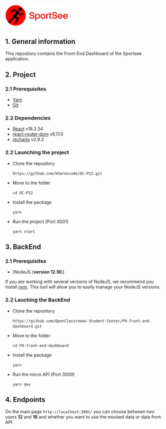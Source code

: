# <img src="public/logo.png" width="200"/>

## 1. General information

This repository contains the Front-End Dashboard of the Sportsee application.

## 2. Project

### 2.1 Prerequisites

-  [Yarn](https://yarnpkg.com/)
-  [Git](https://git-scm.com/)

### 2.2 Dependencies

-  [React](https://reactjs.org/) v18.2.34
-  [react-router-dom](https://reactrouter.com/web/guides/quick-start) v6.17.0
-  [recharts](https://recharts.org/en-US) v2.9.2

### 2.2 Launching the project

-  Clone the repository

   `https://github.com/kharoncode/OC-P12.git`

-  Move to the folder

   `cd OC-P12`

-  Install the package

   `yarn`

-  Run the project (Port 3001)

   `yarn start`

## 3. BackEnd

### 2.1 Prerequisites

-  [NodeJS (**version 12.18**)]

If you are working with several versions of NodeJS, we recommend you install [nvm](https://github.com/nvm-sh/nvm). This tool will allow you to easily manage your NodeJS versions.

### 2.2 Lauching the BackEnd

-  Clone the repository

   `https://github.com/OpenClassrooms-Student-Center/P9-front-end-dashboard.git`

-  Move to the folder

   `cd P9-front-end-dashboard`

-  Install the package

   `yarn`

-  Run the micro API (Port 3000)

   `yarn dev`

## 4. Endpoints

On the main page `http://localhost:3001/` you can choose between two users **12** and **18** and whether you want to use the mocked data or data from API

